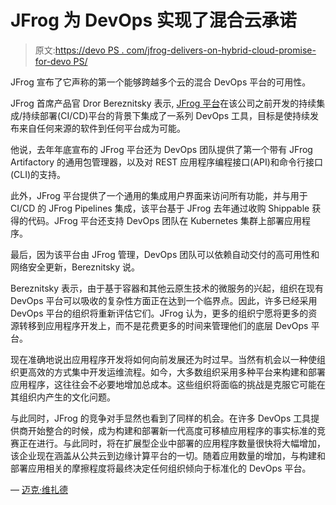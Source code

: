 # JFrog 为 DevOps 实现了混合云承诺

> 原文:[https://devo PS . com/jfrog-delivers-on-hybrid-cloud-promise-for-devo PS/](https://devops.com/jfrog-delivers-on-hybrid-cloud-promise-for-devops/)

JFrog 宣布了它声称的第一个能够跨越多个云的混合 DevOps 平台的可用性。

JFrog 首席产品官 Dror Bereznitsky 表示, [JFrog 平台](https://pr.blonde20.com/jfrog-platform/)在该公司之前开发的持续集成/持续部署(CI/CD)平台的背景下集成了一系列 DevOps 工具，目标是使持续发布来自任何来源的软件到任何平台成为可能。

他说，去年年底宣布的 JFrog 平台还为 DevOps 团队提供了第一个带有 JFrog Artifactory 的通用包管理器，以及对 REST 应用程序编程接口(API)和命令行接口(CLI)的支持。

此外，JFrog 平台提供了一个通用的集成用户界面来访问所有功能，并与用于 CI/CD 的 JFrog Pipelines 集成，该平台基于 JFrog 去年通过收购 Shippable 获得的代码。JFrog 平台还支持 DevOps 团队在 Kubernetes 集群上部署应用程序。

最后，因为该平台由 JFrog 管理，DevOps 团队可以依赖自动交付的高可用性和网络安全更新，Bereznitsky 说。

Bereznitsky 表示，由于基于容器和其他云原生技术的微服务的兴起，组织在现有 DevOps 平台可以吸收的复杂性方面正在达到一个临界点。因此，许多已经采用 DevOps 平台的组织将重新评估它们。JFrog 认为，更多的组织宁愿将更多的资源转移到应用程序开发上，而不是花费更多的时间来管理他们的底层 DevOps 平台。

现在准确地说出应用程序开发将如何向前发展还为时过早。当然有机会以一种使组织更高效的方式集中开发运维流程。如今，大多数组织采用多种平台来构建和部署应用程序，这往往会不必要地增加总成本。这些组织将面临的挑战是克服它可能在其组织内产生的文化问题。

与此同时，JFrog 的竞争对手显然也看到了同样的机会。在许多 DevOps 工具提供商开始整合的时候，成为构建和部署新一代高度可移植应用程序的事实标准的竞赛正在进行。与此同时，将在扩展型企业中部署的应用程序数量很快将大幅增加，该企业现在涵盖从公共云到边缘计算平台的一切。随着应用数量的增加，与构建和部署应用相关的摩擦程度将最终决定任何组织倾向于标准化的 DevOps 平台。

— [迈克·维扎德](https://devops.com/author/mike-vizard/)
